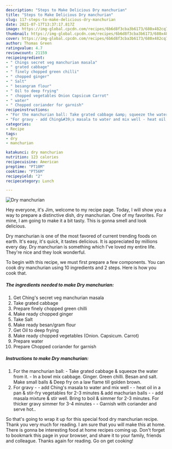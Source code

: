 ```yaml
---
description: "Steps to Make Delicious Dry manchurian"
title: "Steps to Make Delicious Dry manchurian"
slug: 117-steps-to-make-delicious-dry-manchurian
date: 2021-07-17T13:37:17.817Z
image: https://img-global.cpcdn.com/recipes/6b6d8f3cba3b6173/680x482cq70/dry-manchurian-recipe-main-photo.jpg
thumbnail: https://img-global.cpcdn.com/recipes/6b6d8f3cba3b6173/680x482cq70/dry-manchurian-recipe-main-photo.jpg
cover: https://img-global.cpcdn.com/recipes/6b6d8f3cba3b6173/680x482cq70/dry-manchurian-recipe-main-photo.jpg
author: Thomas Green
ratingvalue: 4.7
reviewcount: 21159
recipeingredient:
- " Chings secret veg manchurian masala"
- " grated cabbage"
- " finely chopped green chilli"
- " chopped ginger"
- " Salt"
- " besangram flour"
- " Oil to deep frying"
- " chopped vegetables Onion Capsicum Carrot"
- " water"
- " Chopped coriander for garnish"
recipeinstructions:
- "For the manchurian ball: Take grated cabbage &amp; squeeze the water from it. In a bowl mix cabbage. Ginger. Green chilli. Besan and salt. Make small balls &amp; Deep fry on a law flame till golden brown."
- "For gravy - add Ching&#39;s masala to water and mix well - heat oil in a pan &amp; stir-fry vegetables for 2-3 minutes &amp; add machurian balls - add masala mixture &amp; stir well. Bring to boil &amp; simmer for 2-3 minutes. For thicker gravy simmer for 3-4 minutes  Garnish with coriander and serve hot.."
categories:
- Recipe
tags:
- dry
- manchurian

katakunci: dry manchurian 
nutrition: 123 calories
recipecuisine: American
preptime: "PT10M"
cooktime: "PT56M"
recipeyield: "2"
recipecategory: Lunch

---
```



![Dry manchurian](https://img-global.cpcdn.com/recipes/6b6d8f3cba3b6173/680x482cq70/dry-manchurian-recipe-main-photo.jpg)

Hey everyone, it's Jim, welcome to my recipe page. Today, I will show you a way to prepare a distinctive dish, dry manchurian. One of my favorites. For mine, I am going to make it a bit tasty. This is gonna smell and look delicious.

Dry manchurian is one of the most favored of current trending foods on earth. It's easy, it's quick, it tastes delicious. It is appreciated by millions every day. Dry manchurian is something which I've loved my entire life. They're nice and they look wonderful.




To begin with this recipe, we must first prepare a few components. You can cook dry manchurian using 10 ingredients and 2 steps. Here is how you cook that.

<!--inarticleads1-->

##### The ingredients needed to make Dry manchurian:

1. Get  Ching&#39;s secret veg manchurian masala
1. Take  grated cabbage
1. Prepare  finely chopped green chilli
1. Make ready  chopped ginger
1. Take  Salt
1. Make ready  besan/gram flour
1. Get  Oil to deep frying
1. Make ready  chopped vegetables (Onion. Capsicum. Carrot)
1. Prepare  water
1. Prepare  Chopped coriander for garnish




<!--inarticleads2-->

##### Instructions to make Dry manchurian:

1. For the manchurian ball: - Take grated cabbage &amp; squeeze the water from it. - In a bowl mix cabbage. Ginger. Green chilli. Besan and salt. Make small balls &amp; Deep fry on a law flame till golden brown.
1. For gravy - - add Ching&#39;s masala to water and mix well - - heat oil in a pan &amp; stir-fry vegetables for 2-3 minutes &amp; add machurian balls - - add masala mixture &amp; stir well. Bring to boil &amp; simmer for 2-3 minutes. For thicker gravy simmer for 3-4 minutes -  - Garnish with coriander and serve hot..




So that's going to wrap it up for this special food dry manchurian recipe. Thank you very much for reading. I am sure that you will make this at home. There is gonna be interesting food at home recipes coming up. Don't forget to bookmark this page in your browser, and share it to your family, friends and colleague. Thanks again for reading. Go on get cooking!
